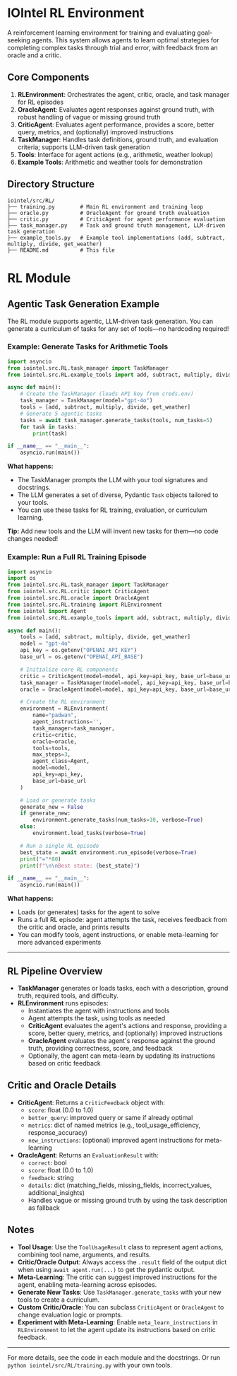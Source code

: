 # IOIntel RL Environment

A reinforcement learning environment for training and evaluating goal-seeking agents. This system allows agents to learn optimal strategies for completing complex tasks through trial and error, with feedback from an oracle and a critic.

## Core Components

1. **RLEnvironment**: Orchestrates the agent, critic, oracle, and task manager for RL episodes
2. **OracleAgent**: Evaluates agent responses against ground truth, with robust handling of vague or missing ground truth
3. **CriticAgent**: Evaluates agent performance, provides a score, better query, metrics, and (optionally) improved instructions
4. **TaskManager**: Handles task definitions, ground truth, and evaluation criteria; supports LLM-driven task generation
5. **Tools**: Interface for agent actions (e.g., arithmetic, weather lookup)
6. **Example Tools**: Arithmetic and weather tools for demonstration

## Directory Structure
```
iointel/src/RL/
├── training.py        # Main RL environment and training loop
├── oracle.py          # OracleAgent for ground truth evaluation
├── critic.py          # CriticAgent for agent performance evaluation
├── task_manager.py    # Task and ground truth management, LLM-driven task generation
├── example_tools.py   # Example tool implementations (add, subtract, multiply, divide, get_weather)
├── README.md          # This file
```

# RL Module

## Agentic Task Generation Example

The RL module supports agentic, LLM-driven task generation. You can generate a curriculum of tasks for any set of tools—no hardcoding required!

### Example: Generate Tasks for Arithmetic Tools

```python
import asyncio
from iointel.src.RL.task_manager import TaskManager
from iointel.src.RL.example_tools import add, subtract, multiply, divide, get_weather

async def main():
    # Create the TaskManager (loads API key from creds.env)
    task_manager = TaskManager(model="gpt-4o")
    tools = [add, subtract, multiply, divide, get_weather]
    # Generate 5 agentic tasks
    tasks = await task_manager.generate_tasks(tools, num_tasks=5)
    for task in tasks:
        print(task)

if __name__ == "__main__":
    asyncio.run(main())
```

**What happens:**
- The TaskManager prompts the LLM with your tool signatures and docstrings.
- The LLM generates a set of diverse, Pydantic `Task` objects tailored to your tools.
- You can use these tasks for RL training, evaluation, or curriculum learning.

**Tip:** Add new tools and the LLM will invent new tasks for them—no code changes needed!

### Example: Run a Full RL Training Episode

```python
import asyncio
import os
from iointel.src.RL.task_manager import TaskManager
from iointel.src.RL.critic import CriticAgent
from iointel.src.RL.oracle import OracleAgent
from iointel.src.RL.training import RLEnvironment
from iointel import Agent
from iointel.src.RL.example_tools import add, subtract, multiply, divide, get_weather

async def main():
    tools = [add, subtract, multiply, divide, get_weather]
    model = "gpt-4o"
    api_key = os.getenv("OPENAI_API_KEY")
    base_url = os.getenv("OPENAI_API_BASE")

    # Initialize core RL components
    critic = CriticAgent(model=model, api_key=api_key, base_url=base_url)
    task_manager = TaskManager(model=model, api_key=api_key, base_url=base_url)
    oracle = OracleAgent(model=model, api_key=api_key, base_url=base_url)

    # Create the RL environment
    environment = RLEnvironment(
        name="padwan",
        agent_instructions='',
        task_manager=task_manager,
        critic=critic,
        oracle=oracle,
        tools=tools,
        max_steps=3,
        agent_class=Agent,
        model=model,
        api_key=api_key,
        base_url=base_url
    )

    # Load or generate tasks
    generate_new = False
    if generate_new:
        environment.generate_tasks(num_tasks=10, verbose=True)
    else:
        environment.load_tasks(verbose=True)

    # Run a single RL episode
    best_state = await environment.run_episode(verbose=True)
    print("="*80)
    print(f"\n\nBest state: {best_state}")

if __name__ == "__main__":
    asyncio.run(main())
```

**What happens:**
- Loads (or generates) tasks for the agent to solve
- Runs a full RL episode: agent attempts the task, receives feedback from the critic and oracle, and prints results
- You can modify tools, agent instructions, or enable meta-learning for more advanced experiments

---

## RL Pipeline Overview

- **TaskManager** generates or loads tasks, each with a description, ground truth, required tools, and difficulty.
- **RLEnvironment** runs episodes:
  - Instantiates the agent with instructions and tools
  - Agent attempts the task, using tools as needed
  - **CriticAgent** evaluates the agent's actions and response, providing a score, better query, metrics, and (optionally) improved instructions
  - **OracleAgent** evaluates the agent's response against the ground truth, providing correctness, score, and feedback
  - Optionally, the agent can meta-learn by updating its instructions based on critic feedback

## Critic and Oracle Details

- **CriticAgent**: Returns a `CriticFeedback` object with:
  - `score`: float (0.0 to 1.0)
  - `better_query`: improved query or same if already optimal
  - `metrics`: dict of named metrics (e.g., tool_usage_efficiency, response_accuracy)
  - `new_instructions`: (optional) improved agent instructions for meta-learning
- **OracleAgent**: Returns an `EvaluationResult` with:
  - `correct`: bool
  - `score`: float (0.0 to 1.0)
  - `feedback`: string
  - `details`: dict (matching_fields, missing_fields, incorrect_values, additional_insights)
  - Handles vague or missing ground truth by using the task description as fallback

## Notes

- **Tool Usage**: Use the `ToolUsageResult` class to represent agent actions, combining tool name, arguments, and results.
- **Critic/Oracle Output**: Always access the `.result` field of the output dict when using `await agent.run(...)` to get the pydantic output. 
- **Meta-Learning**: The critic can suggest improved instructions for the agent, enabling meta-learning across episodes.
- **Generate New Tasks**: Use `TaskManager.generate_tasks` with your new tools to create a curriculum.
- **Custom Critic/Oracle**: You can subclass `CriticAgent` or `OracleAgent` to change evaluation logic or prompts.
- **Experiment with Meta-Learning**: Enable `meta_learn_instructions` in `RLEnvironment` to let the agent update its instructions based on critic feedback.

---

For more details, see the code in each module and the docstrings. Or run `python iointel/src/RL/training.py` with your own tools.


